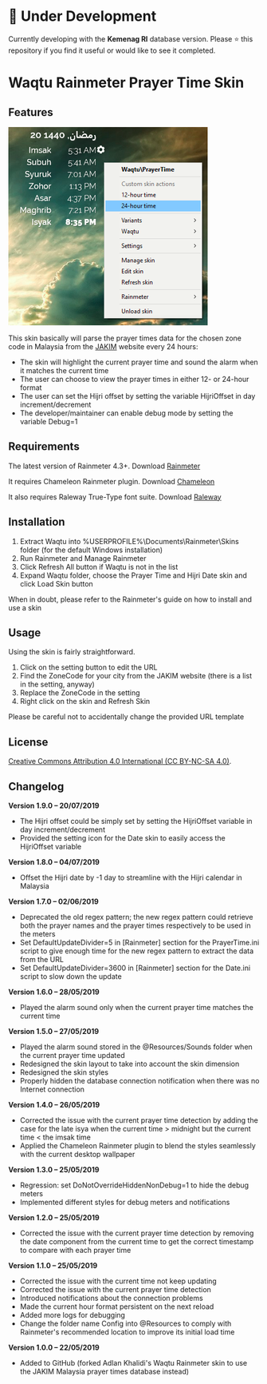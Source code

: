 # 🚧 Under Development
Currently developing with the **Kemenag RI** database version. Please ⭐️ this repository if you find it useful or would like to see it completed.

Waqtu Rainmeter Prayer Time Skin
================================

Features
--------

![](@Resources/Images/sample.png)

This skin basically will parse the prayer times data for the chosen zone code in Malaysia from the [JAKIM](https://www.e-solat.gov.my) website every 24 hours:
- The skin will highlight the current prayer time and sound the alarm when it matches the current time
- The user can choose to view the prayer times in either 12- or 24-hour format
- The user can set the Hijri offset by setting the variable HijriOffset in day increment/decrement
- The developer/maintainer can enable debug mode by setting the variable Debug=1

Requirements
------------

The latest version of Rainmeter 4.3+. Download [Rainmeter](https://rainmeter.net)

It requires Chameleon Rainmeter plugin. Download [Chameleon](https://software.socksthefox.net/chameleon/)

It also requires Raleway True-Type font suite. Download [Raleway](https://fonts.google.com/specimen/Raleway)

Installation
------------

1. Extract Waqtu into %USERPROFILE%\Documents\Rainmeter\Skins folder (for the default Windows installation)
2. Run Rainmeter and Manage Rainmeter
3. Click Refresh All button if Waqtu is not in the list
4. Expand Waqtu folder, choose the Prayer Time and Hijri Date skin and click Load Skin button

When in doubt, please refer to the Rainmeter's guide on how to install and use a skin

Usage
-----

Using the skin is fairly straightforward.

1. Click on the setting button to edit the URL
2. Find the ZoneCode for your city from the JAKIM website (there is a list in the setting, anyway)
3. Replace the ZoneCode in the setting
4. Right click on the skin and Refresh Skin

Please be careful not to accidentally change the provided URL template

License
-------

[Creative Commons Attribution 4.0 International (CC BY-NC-SA 4.0)](https://creativecommons.org/licenses/by-nc-sa/4.0/).

Changelog
---------

**Version 1.9.0 – 20/07/2019**
- The Hijri offset could be simply set by setting the HijriOffset variable in day increment/decrement
- Provided the setting icon for the Date skin to easily access the HijriOffset variable

**Version 1.8.0 – 04/07/2019**
- Offset the Hijri date by -1 day to streamline with the Hijri calendar in Malaysia

**Version 1.7.0 – 02/06/2019**
- Deprecated the old regex pattern; the new regex pattern could retrieve both the prayer names and the prayer times respectively to be used in the meters
- Set DefaultUpdateDivider=5 in [Rainmeter] section for the PrayerTime.ini script to give enough time for the new regex pattern to extract the data from the URL
- Set DefaultUpdateDivider=3600 in [Rainmeter] section for the Date.ini script to slow down the update

**Version 1.6.0 – 28/05/2019**
- Played the alarm sound only when the current prayer time matches the current time

**Version 1.5.0 – 27/05/2019**
- Played the alarm sound stored in the @Resources/Sounds folder when the current prayer time updated
- Redesigned the skin layout to take into account the skin dimension
- Redesigned the skin styles
- Properly hidden the database connection notification when there was no Internet connection

**Version 1.4.0 – 26/05/2019**
- Corrected the issue with the current prayer time detection by adding the case for the late isya when the current time > midnight but the current time < the imsak time
- Applied the Chameleon Rainmeter plugin to blend the styles seamlessly with the current desktop wallpaper

**Version 1.3.0 – 25/05/2019**
- Regression: set DoNotOverrideHiddenNonDebug=1 to hide the debug meters
- Implemented different styles for debug meters and notifications

**Version 1.2.0 – 25/05/2019**
- Corrected the issue with the current prayer time detection by removing the date component from the current time to get the correct timestamp to compare with each prayer time

**Version 1.1.0 – 25/05/2019**
- Corrected the issue with the current time not keep updating
- Corrected the issue with the current prayer time detection
- Introduced notifications about the connection problems
- Made the current hour format persistent on the next reload
- Added more logs for debugging
- Change the folder name Config into @Resources to comply with Rainmeter's recommended location to improve its initial load time

**Version 1.0.0 – 22/05/2019**
- Added to GitHub (forked Adlan Khalidi's Waqtu Rainmeter skin to use the JAKIM Malaysia prayer times database instead)
